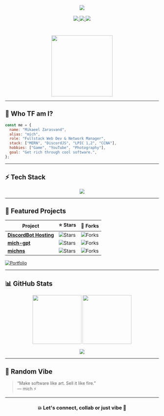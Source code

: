 
<h1 align="center">
  <img src="https://readme-typing-svg.herokuapp.com/?lines=Hey,+I'm+Mikaeel+%F0%9F%91%8B;aka+mich+%E2%9C%A8;Fullstack+Dev+%26+Network+Manager;Let’s+build+some+cool+sh*t!&center=true&size=24&color=9A66FF&vCenter=true&width=1000">
</h1>

<p align="center">
  <a href="https://m1ch.ir" target="_blank">
    <img src="https://img.shields.io/badge/-PORTFOLIO-1d1d1d?style=for-the-badge&logo=vercel&logoColor=white"/>
  </a>
  <a href="https://discord.com/users/696558088995602453" target="_blank">
    <img src="https://img.shields.io/badge/-DISCORD-5865F2?style=for-the-badge&logo=discord&logoColor=white"/>
  </a>
  <a href="mailto:mikizaras45@gmail.com" target="_blank">
    <img src="https://img.shields.io/badge/-GMAIL-EA4335?style=for-the-badge&logo=gmail&logoColor=white"/>
  </a>
</p>

<br>

<p align="center">
  <img src="https://m1ch.ir/images/mich.png" width="200" />
</p>

---

## 🧠 Who TF am I?

```js
const me = {
  name: "Mikaeel Zarasvand",
  alias: "mich",
  role: "Fullstack Web Dev & Network Manager",
  stack: ["MERN", "DiscordJS", "LPIC 1,2", "CCNA"],
  hobbies: ["Game", "YouTube", "Photography"],
  goal: "Get rich through cool software.",
};
```

---

## ⚡ Tech Stack

<p align="center">
  <img src="https://skillicons.dev/icons?i=bash,ubuntu,debian,windows,nginx,wordpress,vscode,visualstudio,npm,ps,js,jquery,nodejs,react,redux,py,java,php,discordjs,docker,ts,svelte,sass,html,css,bootstrap,express,lua,mongodb,mysql&perline=10" />
</p>

---

## 🚀 Featured Projects

| Project | ⭐ Stars | 🍴 Forks |
|--------|--------|--------|
| [**DiscordBot Hosting**](https://github.com/m1chtv/mich-DiscordBot-Hosting) | ![Stars](https://img.shields.io/github/stars/m1chtv/mich-DiscordBot-Hosting?style=social) | ![Forks](https://img.shields.io/github/forks/m1chtv/mich-DiscordBot-Hosting?style=social) |
| [**mich-gpt**](https://github.com/m1chtv/mich-gpt) | ![Stars](https://img.shields.io/github/stars/m1chtv/mich-gpt?style=social) | ![Forks](https://img.shields.io/github/forks/m1chtv/mich-gpt?style=social) |
| [**michns**](https://github.com/m1chtv/michns) | ![Stars](https://img.shields.io/github/stars/m1chtv/michns?style=social) | ![Forks](https://img.shields.io/github/forks/m1chtv/michns?style=social) |
<p align="left">
  <a href="https://github.com/m1chtv?tab=repositories"><img alt="Portfolio" title="Portfolio" src="https://img.shields.io/badge/-More%20Repos-black?style=for-the-badge&logo=addthis&logoColor=white"/></a>
</p>

---

## 📊 GitHub Stats

<p align="center">
  <img src="https://github-readme-stats.vercel.app/api?username=m1chtv&show_icons=true&theme=tokyonight&count_private=true" height="160" />
  <img src="https://github-readme-stats.vercel.app/api/top-langs/?username=m1chtv&layout=compact&theme=tokyonight&langs_count=8" height="160"/>
</p>

<p align="center">
  <img src="https://github-readme-streak-stats.herokuapp.com/?user=m1chtv&theme=tokyonight&date_format=M%20j%5B%2C%20Y%5D" />
</p>

---

## 🧪 Random Vibe

> “Make software like art. Sell it like fire.”  
> — mich ⚡

---

<h3 align="center">💥 Let's connect, collab or just vibe 💬</h3>
